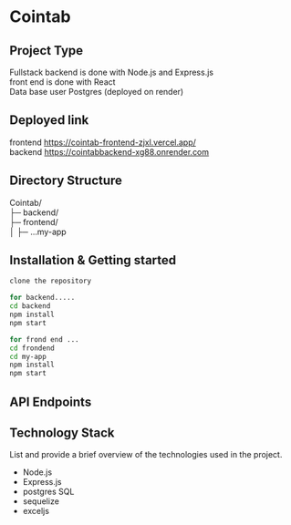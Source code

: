 # Cointab



## Project Type
Fullstack
backend is done with Node.js and Express.js <br />
front end is done with React <br />
Data base user Postgres (deployed on render)

## Deployed link
frontend https://cointab-frontend-zjxl.vercel.app/ <br />
backend https://cointabbackend-xg88.onrender.com

## Directory Structure
Cointab/<br />
├─ backend/<br />
├─ frontend/<br />
│  ├─ ...my-app




## Installation & Getting started

```bash
clone the repository

for backend.....
cd backend
npm install
npm start

for frond end ...
cd frondend
cd my-app
npm install
npm start
```


## API Endpoints



## Technology Stack
List and provide a brief overview of the technologies used in the project.

- Node.js
- Express.js
- postgres SQL
- sequelize
- exceljs
